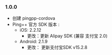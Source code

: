 ### 1.0.0
- 创建 pingpp-cordova
- Ping++ 官方 SDK 版本 :
    - iOS:  2.2.12
        - 更改：更新 Alipay SDK (兼容 支付宝 2.0)
    - Android: 2.1.9 
        - 更改： 更新支付宝SDK v15.2.8

